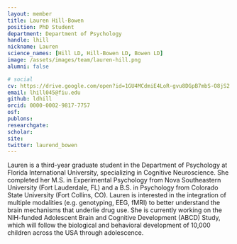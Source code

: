 ```yaml
---
layout: member
title: Lauren Hill-Bowen
position: PhD Student
department: Department of Psychology
handle: lhill
nickname: Lauren
science_names: [Hill LD, Hill-Bowen LD, Bowen LD]
image: /assets/images/team/lauren-hill.png
alumni: false

# social
cv: https://drive.google.com/open?id=1GU4MCdmiE4LoR-gvu8DGpB7mbS-O8jS2
email: lhill045@fiu.edu
github: ldhill
orcid: 0000-0002-9817-7757
osf:
publons:
researchgate:
scholar:
site:
twitter: laurend_bowen
---
```


Lauren is a third-year graduate student in the Department of Psychology at Florida International University, specializing in Cognitive Neuroscience. She completed her M.S. in Experimental Psychology from Nova Southeastern University (Fort Lauderdale, FL) and a B.S. in Psychology from Colorado State University (Fort Collins, CO). Lauren is interested in the integration of multiple modalities (e.g. genotyping, EEG, fMRI) to better understand the brain mechanisms that underlie drug use. She is currently working on the NIH-funded Adolescent Brain and Cognitive Development (ABCD) Study, which will follow the biological and behavioral development of 10,000 children across the USA through adolescence.
